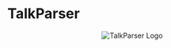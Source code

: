 # TalkParser

<div align="center">
  <source media="(prefers-color-scheme: dark)" srcset="https://github.com/user-attachments/assets/5fe2d246-b15c-4b4a-aa18-8ec8f893b803">
  <img alt="TalkParser Logo" src="https://github.com/user-attachments/assets/bc344811-c692-4088-96cd-e2a6b0c05efe">
</div>
